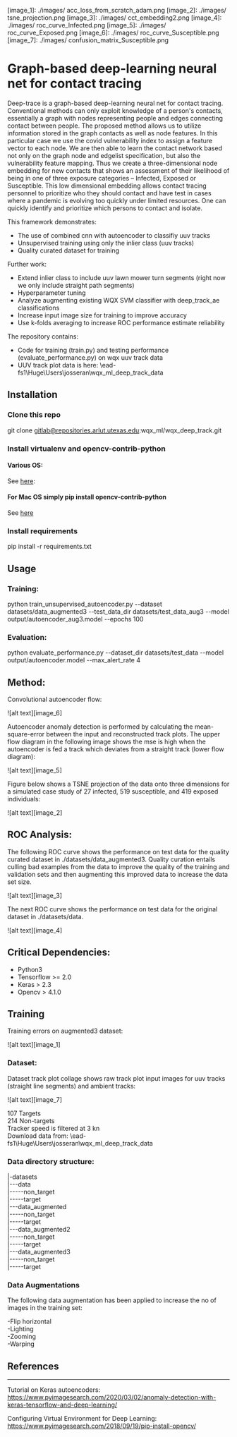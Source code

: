 

[image_1]: ./images/ acc_loss_from_scratch_adam.png
[image_2]: ./images/ tsne_projection.png
[image_3]: ./images/ cct_embedding2.png
[image_4]: ./images/ roc_curve_Infected.png
[image_5]: ./images/ roc_curve_Exposed.png
[image_6]: ./images/ roc_curve_Susceptible.png
[image_7]: ./images/ confusion_matrix_Susceptible.png

# Graph-based deep-learning neural net for contact tracing

Deep-trace is a graph-based deep-learning neural net for contact tracing. Conventional methods can only exploit knowledge of a person&#39;s contacts, essentially a graph with nodes representing people and edges connecting contact between people. The proposed method allows us to utilize information stored in the graph contacts as well as node features. In this particular case we use the covid vulnerability index to assign a feature vector to each node. We are then able to learn the contact network based not only on the graph node and edgelist specification, but also the vulnerability feature mapping. Thus we create a three-dimensional node embedding for new contacts that shows an assessment of their likelihood of being in one of three exposure categories – Infected, Exposed or Susceptible. This low dimensional embedding allows contact tracing personnel to prioritize who they should contact and have test in cases where a pandemic is evolving too quickly under limited resources. One can quickly identify and prioritize which persons to contact and isolate.
<br />

This framework demonstrates:<br />
- The use of combined cnn with autoencoder to classifiy uuv tracks  <br />
- Unsupervised training using only the inlier class (uuv tracks)  <br />
- Quality curated dataset for training <br />

Further work: <br />
- Extend inlier class to include uuv lawn mower turn segments (right now we only include straight path segments)
- Hyperparameter tuning
- Analyze augmenting existing WQX SVM classifier with deep_track_ae classifications
- Increase input image size for training to improve accuracy
- Use k-folds averaging to increase ROC performance estimate reliability

The repository contains:

* Code for training (train.py) and testing performance (evaluate_performance.py) on wqx uuv track data
* UUV track plot data is here: \\ead-fs1\Huge\Users\josseran\wqx_ml_deep_track_data

## Installation

### Clone this repo

git clone gitlab@repositories.arlut.utexas.edu:wqx_ml/wqx_deep_track.git

### Install virtualenv and opencv-contrib-python 

#### Various OS:

See [here](https://www.pyimagesearch.com/opencv-tutorials-resources-guides/): 

#### For Mac OS simply pip install opencv-contrib-python

See [here](https://www.pyimagesearch.com/2018/09/19/pip-install-opencv/)

### Install requirements

pip install -r requirements.txt


## Usage

### Training:

python train_unsupervised_autoencoder.py --dataset datasets/data_augmented3 --test_data_dir datasets/test_data_aug3 --model output/autoencoder_aug3.model --epochs 100


### Evaluation:

python evaluate_performance.py --dataset_dir datasets/test_data --model output/autoencoder.model --max_alert_rate 4

## Method:

Convolutional autoencoder flow:

![alt text][image_6]

Autoencoder anomaly detection is performed by calculating the mean-square-error between the input and reconstructed track plots. The upper flow diagram in the following image shows the 
mse is high when the autoencoder is fed a track which deviates from a straight track (lower flow diagram):

![alt text][image_5]

Figure below shows a TSNE projection of the data onto three dimensions for a simulated case study of 27 infected, 519 susceptible, and 419 exposed individuals:

![alt text][image_2]





## ROC Analysis:

The following ROC curve shows the performance on test data for the quality curated dataset in ./datasets/data_augmented3. Quality
curation entails culling bad examples from the data to improve the quality of the training and validation sets and then augmenting
this improved data to increase the data set size.

![alt text][image_3]

The next ROC curve shows the performance on test data for the original dataset in ./datasets/data. 

![alt text][image_4]

## Critical Dependencies:

* Python3
* Tensorflow  >= 2.0
* Keras > 2.3
* Opencv > 4.1.0

## Training 

Training errors on augmented3 dataset:

![alt text][image_1]

### Dataset:

Dataset track plot collage shows raw track plot input images for uuv tracks (straight line segments) and ambient tracks:

![alt text][image_7]


107 Targets<br />
214 Non-targets<br />
Tracker speed is filtered at 3 kn<br />
Download data from: \\ead-fs1\Huge\Users\josseran\wqx_ml_deep_track_data

### Data directory structure:

 |-datasets<br />
 |---data<br />
 |-----non_target<br />
 |-----target<br />
 |---data_augmented<br />
 |-----non_target<br />
 |-----target<br />
 |---data_augmented2<br />
 |-----non_target<br />
 |-----target<br />
 |---data_augmented3<br />
 |-----non_target<br />
 |-----target<br />
 


### Data Augmentations
The following data augmentation has been applied to increase the no of images in the training set:

-Flip horizontal<br />
-Lighting<br />
-Zooming<br />
-Warping<br />


## References

***

Tutorial on Keras autoencoders: https://www.pyimagesearch.com/2020/03/02/anomaly-detection-with-keras-tensorflow-and-deep-learning/

Configuring Virtual Environment for Deep Learning: https://www.pyimagesearch.com/2018/09/19/pip-install-opencv/

